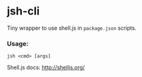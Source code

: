 # jsh-cli

Tiny wrapper to use shell.js in `package.json` scripts.

### Usage:

	jsh <cmd> [args]

Shell.js docs: <http://shelljs.org/>
